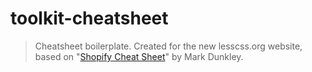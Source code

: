 toolkit-cheatsheet
==================

> Cheatsheet boilerplate. Created for the new lesscss.org website, based on "[Shopify Cheat Sheet](http://cheat.markdunkley.com/)" by Mark Dunkley.


